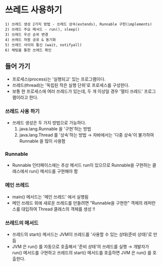 # 쓰레드 사용하기
``` 쓰레드 주요 내용
1) 쓰레드 생성 2가지 방법 - 쓰레드 상속(extends), Runnable 구현(implements)
2) 쓰레드 주요 메서드 - run(), sleep()
3) 쓰레드 우선 순위 변경
4) 쓰레드 자원 공유 & 동기화
5) 쓰레드 사이의 통신 (wait, notifyall)
6) 채팅을 통한 쓰레드 확인
```

## 들어 가기
- 프로세스(process)는 '실행되고' 있는 프로그램이다.
- 쓰레드(thread)는 '독립된 작은 실행 단위'로 프로세스를 구성한다.
- 보통 한 프로세스에 여러 쓰레드가 있는데, 두 개 이상일 경우 '멀티 쓰레드' 프로그램이라고 한다.

### 쓰레드 사용 하기
- 쓰레드 생성은 두 가지 방법으로 가능하다.
  1) java.lang.Runnable 을 '구현'하는 방법
  2) java.lang.Thread 를 '상속'하는 방법
  → 자바에서는 '다중 상속'이 불가하여 Runnable 을 많이 사용함

### Runnable
- Runnable 인터페이스에는 추상 메서드 run이 있으므로 Runnable을 구현하는 클래스에서 run() 메서드를 구현해야 함

### 메인 쓰레드
- main() 메서드는 '메인 쓰레드' 에서 실행됨
- 메인 쓰레드 외에 새로운 쓰레드를 만들려면 "Runnable을 구현한" 객체의 레퍼런스를 대입하여 Thread 클래스의 객체를 생성 !!

### 쓰레드의 메서드
- 쓰레드의 start() 메서드는 JVM이 쓰레드를 '사용할 수 있는 상태(준비 상태)'로 만듬
- JVM 은 run() 를 자동으로 호출해서 '준비 상태'의 쓰레드를 실행 → 개발자가 run() 메서드를 구현하고 쓰레드의 start() 메서드를 호출하면 JVM 은 run() 를 호출한다.
